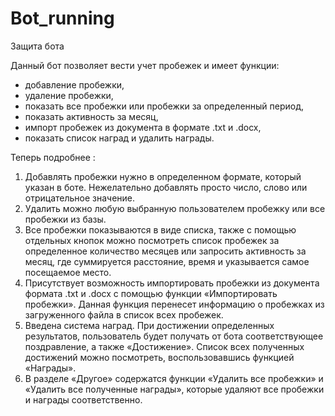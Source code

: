 # Bot_running
Защита бота

Данный бот позволяет вести учет пробежек и имеет функции: 
-  добавление пробежки,
-  удаление пробежки,
-  показать все пробежки или пробежки за определенный период,
-  показать активность за месяц,
-  импорт пробежек из документа в формате  .txt и .docx,
-  показать список наград и удалить награды.

Теперь подробнее : 
1)	Добавлять пробежки нужно в определенном формате, который указан в боте. Нежелательно добавлять просто число, слово или отрицательное значение. 
2)	Удалить можно любую выбранную пользователем пробежку или все пробежки из базы.
3)	Все пробежки показываются в виде списка, также с помощью отдельных кнопок можно посмотреть список пробежек за определенное количество месяцев или запросить активность за месяц, где суммируется расстояние, время и указывается самое посещаемое место.
4)	Присутствует возможность импортировать пробежки из документа формата .txt и .docx с помощью функции «Импортировать пробежки». Данная функция перенесет информацию о пробежках из загруженного файла в список всех пробежек. 
5)	Введена система наград. При достижении определенных результатов, пользователь будет получать от бота соответствующее поздравление, а также «Достижение». Список всех полученных достижений можно посмотреть, воспользовавшись функцией «Награды».
6)	В разделе «Другое» содержатся функции «Удалить все пробежки» и «Удалить все полученные награды», которые удаляют все пробежки и награды соответственно.
